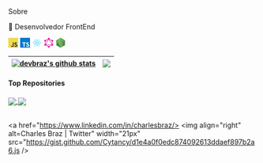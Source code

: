 Sobre

💼 Desenvolvedor FrontEnd

<code><img height="20" alt="javascript" src="https://raw.githubusercontent.com/github/explore/80688e429a7d4ef2fca1e82350fe8e3517d3494d/topics/javascript/javascript.png"></code>
<code><img height="20" alt="typescript" src="https://raw.githubusercontent.com/github/explore/80688e429a7d4ef2fca1e82350fe8e3517d3494d/topics/typescript/typescript.png"></code>
<code><img height="20" alt="react" src="https://raw.githubusercontent.com/github/explore/80688e429a7d4ef2fca1e82350fe8e3517d3494d/topics/react/react.png"></code>
<code><img height="20" alt="graphql" src="https://raw.githubusercontent.com/github/explore/5c058a388828bb5fde0bcafd4bc867b5bb3f26f3/topics/graphql/graphql.png"></code>
<code><img height="20" alt="nodejs" src="https://raw.githubusercontent.com/github/explore/80688e429a7d4ef2fca1e82350fe8e3517d3494d/topics/nodejs/nodejs.png"></code>

| <a href="https://github.com/devbraz/github-readme-stats"><img align="center" src="https://github-readme-stats.vercel.app/api?username=devbraz&show_icons=true&include_all_commits=true&theme=buefy&hide_border=true" alt="devbraz's github stats" /></a> | <a href="https://github.com/devbraz/github-readme-stats"><img align="center" src="https://github-readme-stats.vercel.app/api/top-langs/?username=devbraz&layout=compact&theme=buefy&hide_border=true" /></a> |
| ------------- | ------------- |

#### Top Repositories


<a href="https://github.com/devbraz/github-readme-stats">
  <img align="center" src="https://github-readme-stats.vercel.app/api/pin/?username=devbraz&repo=github-readme-stats&theme=buefy" />
</a>
<a href="https://github.com/devbraz/devbraz.github.io">
  <img align="center" src="https://github-readme-stats.vercel.app/api/pin/?username=devbraz&repo=devbraz.github.io&theme=buefy" />
</a>

<br />
<br />

<a href="https://www.linkedin.com/in/charlesbraz/>
  <img align="right" alt=Charles Braz | Twitter" width="21px" src="https://gist.github.com/Cytancy/d1e4a0f0edc874092613ddaef897b2a6.js />
</a>

